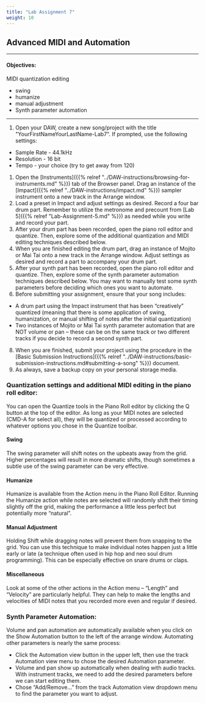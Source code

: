 ```yaml
---
title: "Lab Assignment 7"
weight: 10
---
```


<!-- # Lab Assignment 7 -->

## Advanced MIDI and Automation

---

#### Objectives:

MIDI quantization editing

* swing
* humanize
* manual adjustment
* Synth parameter automation

---

1.  Open your DAW, create a new song/project with the title "YourFirstNameYourLastName-Lab7". If prompted, use the following settings:

* Sample Rate - 44.1kHz
* Resolution - 16 bit
* Tempo - your choice (try to get away from 120)

1.  Open the [Instruments]({{% relref "../DAW-instructions/browsing-for-instruments.md" %}}) tab of the Browser panel. Drag an instance of the [Impact]({{% relref "../DAW-instructions/impact.md" %}}) sampler instrument onto a new track in the Arrange window.
2.  Load a preset in Impact and adjust settings as desired. Record a four bar drum part. Remember to utilize the metronome and precount from [Lab 5]({{% relref "Lab-Assignment-5.md" %}}) as needed while you write and record your part.
3.  After your drum part has been recorded, open the piano roll editor and quantize. Then, explore some of the additional quantization and MIDI editing techniques described below.
4.  When you are finished editing the drum part, drag an instance of Mojito or Mai Tai onto a new track in the Arrange window. Adjust settings as desired and record a part to accompany your drum part.
5.  After your synth part has been recorded, open the piano roll editor and quantize. Then, explore some of the synth parameter automation techniques described below. You may want to manually test some synth parameters before deciding which ones you want to automate.
6.  Before submitting your assignment, ensure that your song includes:

* A drum part using the Impact instrument that has been “creatively” quantized (meaning that there is some application of swing, humanization, or manual shifting of notes after the initial quantization)
* Two instances of Mojito or Mai Tai synth parameter automation that are NOT volume or pan – these can be on the same track or two different tracks if you decide to record a second synth part.

8.  When you are finished, submit your project using the procedure in the [Basic Submission Instructions]({{% relref "../DAW-instructions/basic-submission-instructions.md#submitting-a-song" %}}) document.
9.  As always, save a backup copy on your personal storage media.

### Quantization settings and additional MIDI editing in the piano roll editor:

You can open the Quantize tools in the Piano Roll editor by clicking the Q button at the top of the editor. As long as your MIDI notes are selected (CMD-A for select all), they will be quantized or processed according to whatever options you chose in the Quantize toolbar.

#### Swing

The swing parameter will shift notes on the upbeats away from the grid. Higher percentages will result in more dramatic shifts, though sometimes a subtle use of the swing parameter can be very effective.

#### Humanize

Humanize is available from the Action menu in the Piano Roll Editor. Running the Humanize action while notes are selected will randomly shift their timing slightly off the grid, making the performance a little less perfect but potentially more “natural”.

#### Manual Adjustment

Holding Shift while dragging notes will prevent them from snapping to the grid. You can use this technique to make individual notes happen just a little early or late (a technique often used in hip hop and neo soul drum programming). This can be especially effective on snare drums or claps.

#### Miscellaneous

Look at some of the other actions in the Action menu – “Length” and “Velocity” are particularly helpful. They can help to make the lengths and velocities of MIDI notes that you recorded more even and regular if desired.

### Synth Parameter Automation:

Volume and pan automation are automatically available when you click on the Show Automation button to the left of the arrange window.
Automating other parameters is nearly the same process:

* Click the Automation view button in the upper left, then use the track Automation view menu to chose the desired Automation parameter.
* Volume and pan show up automatically when dealing with audio tracks. With instrument tracks, we need to add the desired parameters before we can start editing them.
* Chose “Add/Remove...” from the track Automation view dropdown menu to find the parameter you want to adjust.
